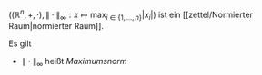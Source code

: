 $((\mathbb{R}^n, +, \cdot), \| \cdot \|_\infty : x \mapsto \max_{i \in \{ 1, \dots, n \}} |x_i|)$ ist ein [[zettel/Normierter Raum|normierter Raum]].

Es gilt
- $\| \cdot \|_\infty$ heißt *Maximumsnorm*